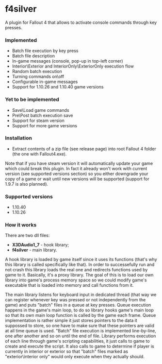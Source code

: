 # f4silver
A plugin for Fallout 4 that allows to activate console commands through key presses.

### Implemented
* Batch file execution by key press
* Batch file description
* In-game messages (console, pop-up in top-left corner)
* Interior\Exterior and InteriorOnly\ExteriorOnly execution flow
* Random batch execution
* Turning commands on\off
* Configurable in-game messages
* Support for 1.10.26 and 1.10.40 game versions

### Yet to be implemented
* Save\Load game commands
* Pre\Post batch execution save
* Support for steam version
* Support for more game versions

### Installation
* Extract contents of a zip file (see release page) into root Fallout 4 folder (the one with Fallout4.exe).

Note that if you have steam version it will automatically update your game which could break this plugin.
In fact it already won't work with current version (see supported versions section) so you either downgrade your copy of a game or wait until new versions will be supported (support for 1.9.7 is also planned).

### Supported versions
* 1.10.40
* 1.10.26

### How it works
There are two dll files:
* **X3DAudio1_7** - hook library;
* **f4silver** - main library.

A hook library is loaded by game itself since it uses its functions (that's why this library is called specifically like that).
In order to successefully run and not crash this library loads the real one and redirects functions used by game to it. Basically, it's a proxy library. The goal of this is to load our own library into game's process memory space so we could modify game's executable that is loaded into memory and call functions from it.

The main library listens for keyboard input in dedicated thread (that way we can register whenever key was pressed or not independently from the game) and puts "batch" files in a queue at key presses. Queue execution happens in the game's main loop, to do so library hooks game's main loop so that its own main loop function is called by the game each frame.
Queue implementation is rather simple it just stores pointers to the data it suppossed to store, so one have to make sure that these pointers are valid at all time queue is used.
"Batch" file execution is implemented line-by-line, one after another and so on until the end of file.
Library performs execution of each line through game's scripting capabilities, it just calls to game to create and execute the script. It also calls to game to determine if player is currently in interior or exterior so that "batch" files marked as "exterior\interior only" would only execute when they actually should.
